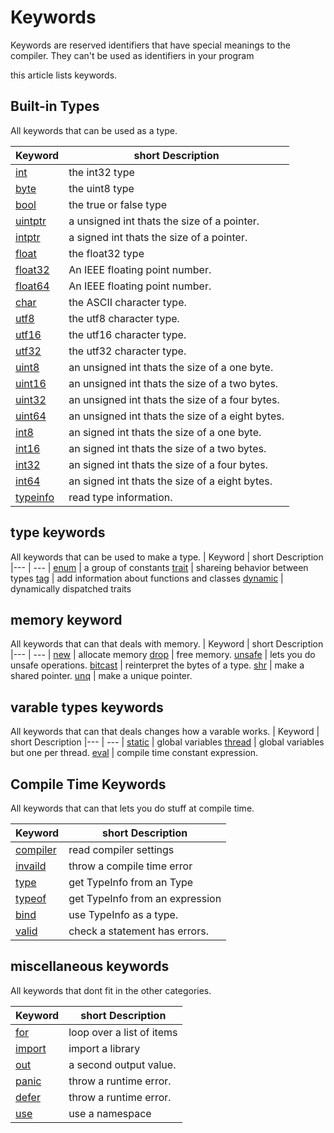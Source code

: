 # Keywords
Keywords are reserved identifiers that have special meanings to the compiler. They can't be used as identifiers in your program
 
this article lists keywords.


## Built-in Types

All keywords that can be used as a type.

| Keyword | short Description
|--- | --- |
 [int](./Builtin/ints.md) | the int32 type
 [byte](./Builtin/ints.md) | the uint8 type
 [bool](./Builtin/bool.md) | the true or false type
 [uintptr](./Builtin/ints.md) | a unsigned int thats the size of a pointer.
 [intptr](./Builtin/ints.md) | a signed int thats the size of a pointer.
 [float](./Builtin/float.md) | the float32 type 
 [float32](./Builtin/float.md) | An IEEE floating point number.
 [float64](./Builtin/float.md) | An IEEE floating point number.
 [char](./Builtin/char.md) | the ASCII character type.
 [utf8](./Builtin/char.md) | the utf8 character type.
 [utf16](./Builtin/char.md) | the utf16 character type.
 [utf32](./Builtin/char.md) | the utf32 character type.
 [uint8](./Builtin/ints.md) |  an unsigned int thats the size of a one byte.
 [uint16](./Builtin/ints.md) | an unsigned int thats the size of a two bytes.
 [uint32](./Builtin/ints.md) | an unsigned int thats the size of a four bytes.
 [uint64](./Builtin/ints.md) | an unsigned int thats the size of a eight bytes.
 [int8](./Builtin/ints.md) | an signed int thats the size of a one byte.
 [int16](./Builtin/ints.md) | an signed int thats the size of a two bytes.
 [int32](./Builtin/ints.md) | an signed int thats the size of a four bytes.
 [int64](./Builtin/ints.md) | an signed int thats the size of a eight bytes.
 [typeinfo](./Builtin/TypeInfo.md) | read type information.

## type keywords
All keywords that can be used to make a type.
| Keyword | short Description
|--- | --- |
[enum](./Types/Enum.md) | a group of constants
[trait](./Types/trait.md) | shareing behavior between types
[tag](./Types/tag.md) | add information about functions and classes
[dynamic](./Types/dynamic.md) |  dynamically dispatched traits

## memory keyword
All keywords that can that deals with memory.
| Keyword | short Description
|--- | --- |
[new](./Memory/new.md) | allocate memory
[drop](./Memory/drop.md) | free memory. 
[unsafe](./Memory/unsafe.md) | lets you do unsafe operations.
[bitcast](./Memory/bitcast.md) | reinterpret the bytes of a type.
[shr](./Memory/shr.md) | make a shared pointer.
[unq](./Memory/unq.md) | make a unique pointer.

## varable types keywords
All keywords that can that deals changes how a varable works.
| Keyword | short Description
|--- | --- |
[static](./VarableTypes/static.md) | global variables
[thread](./VarableTypes/thread.md) | global variables but one per thread.
[eval](./VarableTypes/eval.md) | compile time constant expression.

## Compile Time Keywords
All keywords that can that lets you do stuff at compile time.

| Keyword | short Description
|--- | --- |
[compiler](./CompileTime/compiler.md) | read compiler settings
[invaild](./CompileTime/invalid.md) | throw a compile time error
[type](./CompileTime/type.md)  | get TypeInfo from an Type
[typeof](./CompileTime/type.md) | get TypeInfo from an expression
[bind](./CompileTime/type.md)  | use TypeInfo as a type.
[valid](./CompileTime/valid.md) | check a statement has errors.

## miscellaneous keywords

All keywords that dont fit in the other categories.

| Keyword | short Description
|--- | --- |
[for](./Miscellaneous/for.md) | loop over a list of items
[import](./Miscellaneous/import.md) | import a library
[out](./Miscellaneous/out.md) | a second output value.
[panic](./Miscellaneous/panic.md) | throw a runtime error.
[defer](./Miscellaneous/defer.md) | throw a runtime error.
[use](./Miscellaneous/use.md) | use a namespace